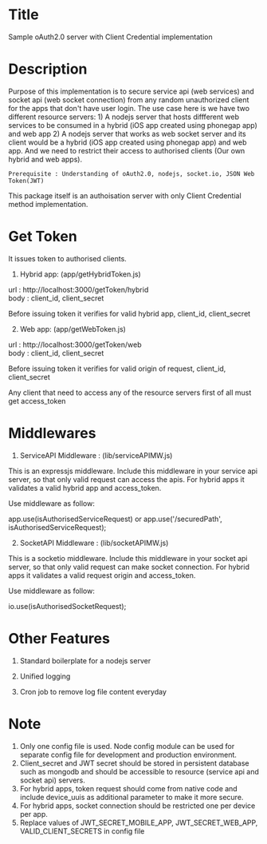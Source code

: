 Title
========================================================================================
Sample oAuth2.0 server with Client Credential implementation

Description
========================================================================================
Purpose of this implementation is to secure service api (web services) and socket api (web socket connection) from any random unauthorized client for the apps that don't have user login. 
The use case here is we have two different resource servers: 1) A nodejs server that hosts diffferent web services to be consumed in a hybrid (iOS app created using phonegap app) and web app 2) A nodejs server that works as web socket server and its client would be a hybrid (iOS app created using phonegap app) and web app. And we need to restrict their access to authorised clients (Our own hybrid and web apps). 

	Prerequisite : Understanding of oAuth2.0, nodejs, socket.io, JSON Web Token(JWT)


This package itself is an authoisation server with only Client Credential method implementation. 

Get Token
========================================================================================
It issues token to authorised clients.

1) Hybrid app: (app/getHybridToken.js)

url : http://localhost:3000/getToken/hybrid                                               
body : client_id, client_secret

Before issuing token it verifies for valid hybrid app, client_id, client_secret

2) Web app: (app/getWebToken.js)

url : http://localhost:3000/getToken/web                                                  
body : client_id, client_secret

Before issuing token it verifies for valid origin of request, client_id, client_secret

Any client that need to access any of the resource servers first of all must get access_token


Middlewares
========================================================================================

1) ServiceAPI Middleware : (lib/serviceAPIMW.js)

This is an expressjs middleware. Include this middleware in your service api server, so that only valid request can access the apis. For hybrid apps it validates a valid hybrid app and access_token. 

Use middleware as follow:

app.use(isAuthorisedServiceRequest) 
or 
app.use('/securedPath', isAuthorisedServiceRequest);

2) SocketAPI Middleware : (lib/socketAPIMW.js)

This is a socketio middleware. Include this middleware in your socket api server, so that only valid request can make socket connection. For hybrid apps it validates a valid request origin and access_token.

Use middleware as follow:

io.use(isAuthorisedSocketRequest);


Other Features
========================================================================================

1) Standard boilerplate for a nodejs server

2) Unified logging 


3) Cron job to remove log file content everyday


Note
=========================================================================================

1) Only one config file is used. Node config module can be used for separate config file for development and production environment.                                                                                                                 
2) Client_secret and JWT secret should be stored in persistent database such as mongodb and should be accessible to resource (service api and socket api) servers.                                                                             
3) For hybrid apps, token request should come from native code and include device_uuis as additional parameter to make it more secure.                                                                                                                      
4) For hybrid apps, socket connection should be restricted one per device per app.                                            
5) Replace values of JWT_SECRET_MOBILE_APP, JWT_SECRET_WEB_APP, VALID_CLIENT_SECRETS in config file
